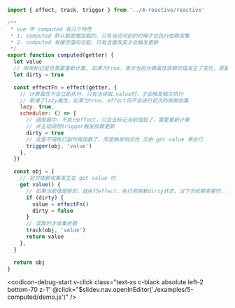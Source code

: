 ```js {monaco} {height: '540px'}
import { effect, track, trigger } from '../4-reactive/reactive'

/**
 * vue 中 computed 有几个特性
 * 1. computed 默认都是懒加载的，只有当访问到的时候才会执行依赖收集
 * 2. computed 有缓存值的功能，只有当值改变才会触发更新
 */
export function computed(getter) {
  let value
  // 用来标记是否需要重新计算, 如果为true，表示当前计算属性依赖的值发生了变化，需要重新计算
  let dirty = true

  const effectFn = effect(getter, {
    // 计算属性不会立即执行，只有当读取.value时，才会触发触次执行
    // 新增了lazy属性，如果为true, effect将不会进行初次的依赖收集
    lazy: true,
    scheduler: () => {
      // 调度器中，不执行effect，只会去标记当前值脏了，需要重新计算
      // 并主动调用trigger触发依赖更新
      dirty = true
      // 这里不用执行副作用函数了，而是触发响应性 交由 get value 来执行
      trigger(obj, 'value')
    },
  })

  const obj = {
    // 初次依赖收集发生在 get value 时
    get value() {
      // 如果当前值是脏的，就执行effect，执行完刷新dirty状态，当下次依赖变更时，才会重新计算
      if (dirty) {
        value = effectFn()
        dirty = false
      }
      // 读取时才收集依赖
      track(obj, 'value')
      return value
    },
  }

  return obj
}
```

<style>
  .slidev-layout {
    padding-top: 0px;
    padding-bottom: 0px;
    padding-left: 20px;
    padding-right: 20px;
  }
</style>

<codicon-debug-start 
  v-click
  class="text-xs c-black absolute left-2 bottom-70 z-1"
  @click="$slidev.nav.openInEditor('./examples/5-computed/demo.js')"
/>
